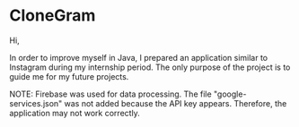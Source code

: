 # CloneGram

Hi,

In order to improve myself in Java, I prepared an application similar to Instagram during my internship period. The only
purpose of the project is to guide me for my future projects.

NOTE: Firebase was used for data processing. The file "google-services.json" was not added because the API key appears. Therefore, the application may not work correctly.

